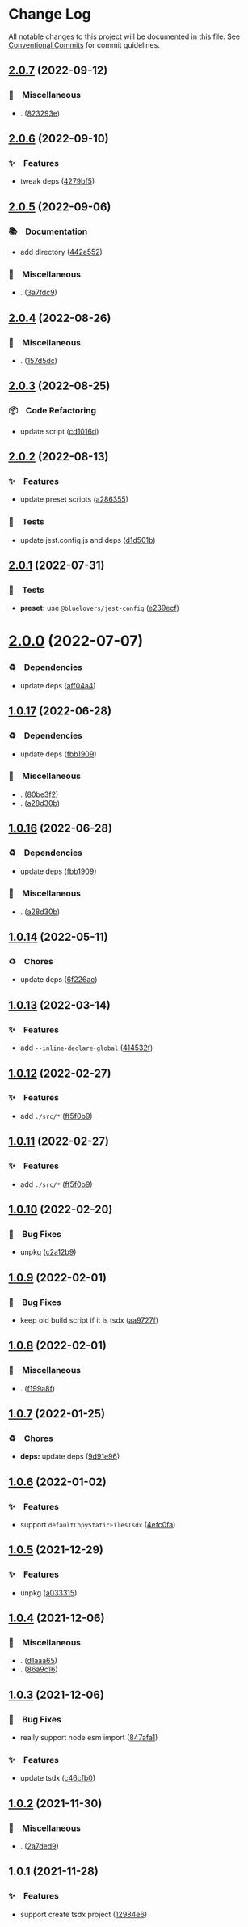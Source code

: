 # Change Log

All notable changes to this project will be documented in this file.
See [Conventional Commits](https://conventionalcommits.org) for commit guidelines.

## [2.0.7](https://github.com/bluelovers/ws-yarn-workspaces/compare/@yarn-tool/setup-module-env@2.0.6...@yarn-tool/setup-module-env@2.0.7) (2022-09-12)



### 🔖　Miscellaneous

* . ([823293e](https://github.com/bluelovers/ws-yarn-workspaces/commit/823293ed5eac74c0269b9fde70ab752809c94a62))



## [2.0.6](https://github.com/bluelovers/ws-yarn-workspaces/compare/@yarn-tool/setup-module-env@2.0.5...@yarn-tool/setup-module-env@2.0.6) (2022-09-10)



### ✨　Features

* tweak deps ([4279bf5](https://github.com/bluelovers/ws-yarn-workspaces/commit/4279bf59ae2ced78b1ad9237abbfe4c564450679))



## [2.0.5](https://github.com/bluelovers/ws-yarn-workspaces/compare/@yarn-tool/setup-module-env@2.0.4...@yarn-tool/setup-module-env@2.0.5) (2022-09-06)



### 📚　Documentation

* add directory ([442a552](https://github.com/bluelovers/ws-yarn-workspaces/commit/442a55232619f7fe2b9bad6f8eccfffc4f8f47d2))


### 🔖　Miscellaneous

* . ([3a7fdc9](https://github.com/bluelovers/ws-yarn-workspaces/commit/3a7fdc924ada93b1d0ac0160f8d77e46ff060588))



## [2.0.4](https://github.com/bluelovers/ws-yarn-workspaces/compare/@yarn-tool/setup-module-env@2.0.3...@yarn-tool/setup-module-env@2.0.4) (2022-08-26)



### 🔖　Miscellaneous

* . ([157d5dc](https://github.com/bluelovers/ws-yarn-workspaces/commit/157d5dc8959261d9326f6e633987182898ae9670))



## [2.0.3](https://github.com/bluelovers/ws-yarn-workspaces/compare/@yarn-tool/setup-module-env@2.0.2...@yarn-tool/setup-module-env@2.0.3) (2022-08-25)



### 📦　Code Refactoring

* update script ([cd1016d](https://github.com/bluelovers/ws-yarn-workspaces/commit/cd1016ddcd93d1c1df4795ea4228ec45a76822c3))



## [2.0.2](https://github.com/bluelovers/ws-yarn-workspaces/compare/@yarn-tool/setup-module-env@2.0.1...@yarn-tool/setup-module-env@2.0.2) (2022-08-13)


### ✨　Features

* update preset scripts ([a286355](https://github.com/bluelovers/ws-yarn-workspaces/commit/a286355a578654937a660f7ad04d190a21f29e92))


### 🚨　Tests

* update jest.config.js and deps ([d1d501b](https://github.com/bluelovers/ws-yarn-workspaces/commit/d1d501ba059130bd8f90e6eaa266084110698011))





## [2.0.1](https://github.com/bluelovers/ws-yarn-workspaces/compare/@yarn-tool/setup-module-env@2.0.0...@yarn-tool/setup-module-env@2.0.1) (2022-07-31)


### 🚨　Tests

* **preset:** use `@bluelovers/jest-config` ([e239ecf](https://github.com/bluelovers/ws-yarn-workspaces/commit/e239ecf606d82930c6036ec1241bf3b4a1095423))





# [2.0.0](https://github.com/bluelovers/ws-yarn-workspaces/compare/@yarn-tool/setup-module-env@1.0.17...@yarn-tool/setup-module-env@2.0.0) (2022-07-07)


### ♻️　Dependencies

* update deps ([aff04a4](https://github.com/bluelovers/ws-yarn-workspaces/commit/aff04a47e24f963121cf893a03a5b92dfcb6b720))





## [1.0.17](https://github.com/bluelovers/ws-yarn-workspaces/compare/@yarn-tool/setup-module-env@1.0.14...@yarn-tool/setup-module-env@1.0.17) (2022-06-28)


### ♻️　Dependencies

* update deps ([fbb1909](https://github.com/bluelovers/ws-yarn-workspaces/commit/fbb19098dfab64730866a3ad181cfab4b5a3f13d))


### 🔖　Miscellaneous

* . ([80be3f2](https://github.com/bluelovers/ws-yarn-workspaces/commit/80be3f28b36c30cad697d291a26b4c4fa523efc5))
* . ([a28d30b](https://github.com/bluelovers/ws-yarn-workspaces/commit/a28d30bbb9879efbf0483c362b56eb6fd1f1108b))





## [1.0.16](https://github.com/bluelovers/ws-yarn-workspaces/compare/@yarn-tool/setup-module-env@1.0.14...@yarn-tool/setup-module-env@1.0.16) (2022-06-28)


### ♻️　Dependencies

* update deps ([fbb1909](https://github.com/bluelovers/ws-yarn-workspaces/commit/fbb19098dfab64730866a3ad181cfab4b5a3f13d))


### 🔖　Miscellaneous

* . ([a28d30b](https://github.com/bluelovers/ws-yarn-workspaces/commit/a28d30bbb9879efbf0483c362b56eb6fd1f1108b))





## [1.0.14](https://github.com/bluelovers/ws-yarn-workspaces/compare/@yarn-tool/setup-module-env@1.0.13...@yarn-tool/setup-module-env@1.0.14) (2022-05-11)


### ♻️　Chores

* update deps ([6f226ac](https://github.com/bluelovers/ws-yarn-workspaces/commit/6f226acfd22f0b213eaa8a84886f8391284b1fcf))





## [1.0.13](https://github.com/bluelovers/ws-yarn-workspaces/compare/@yarn-tool/setup-module-env@1.0.12...@yarn-tool/setup-module-env@1.0.13) (2022-03-14)


### ✨　Features

* add `--inline-declare-global` ([414532f](https://github.com/bluelovers/ws-yarn-workspaces/commit/414532f51569b858ab2b367a420b73b6c529c6e6))





## [1.0.12](https://github.com/bluelovers/ws-yarn-workspaces/compare/@yarn-tool/setup-module-env@1.0.10...@yarn-tool/setup-module-env@1.0.12) (2022-02-27)


### ✨　Features

* add `./src/*` ([ff5f0b9](https://github.com/bluelovers/ws-yarn-workspaces/commit/ff5f0b98ee88868918f4d20bdd315ea76402d312))





## [1.0.11](https://github.com/bluelovers/ws-yarn-workspaces/compare/@yarn-tool/setup-module-env@1.0.10...@yarn-tool/setup-module-env@1.0.11) (2022-02-27)


### ✨　Features

* add `./src/*` ([ff5f0b9](https://github.com/bluelovers/ws-yarn-workspaces/commit/ff5f0b98ee88868918f4d20bdd315ea76402d312))





## [1.0.10](https://github.com/bluelovers/ws-yarn-workspaces/compare/@yarn-tool/setup-module-env@1.0.9...@yarn-tool/setup-module-env@1.0.10) (2022-02-20)


### 🐛　Bug Fixes

* unpkg ([c2a12b9](https://github.com/bluelovers/ws-yarn-workspaces/commit/c2a12b9dc744dd3a4ee472676c975a140496115a))





## [1.0.9](https://github.com/bluelovers/ws-yarn-workspaces/compare/@yarn-tool/setup-module-env@1.0.8...@yarn-tool/setup-module-env@1.0.9) (2022-02-01)


### 🐛　Bug Fixes

* keep old build script if it is tsdx ([aa9727f](https://github.com/bluelovers/ws-yarn-workspaces/commit/aa9727f9d599f678eba830b8e96931c5c04a788b))





## [1.0.8](https://github.com/bluelovers/ws-yarn-workspaces/compare/@yarn-tool/setup-module-env@1.0.7...@yarn-tool/setup-module-env@1.0.8) (2022-02-01)


### 🔖　Miscellaneous

* . ([f199a8f](https://github.com/bluelovers/ws-yarn-workspaces/commit/f199a8f961c45b8aa78eb9d17cf044aa42f7ee80))





## [1.0.7](https://github.com/bluelovers/ws-yarn-workspaces/compare/@yarn-tool/setup-module-env@1.0.6...@yarn-tool/setup-module-env@1.0.7) (2022-01-25)


### ♻️　Chores

* **deps:** update deps ([9d91e96](https://github.com/bluelovers/ws-yarn-workspaces/commit/9d91e960a0e02ec2896b791cb5933f47d86b0bc5))





## [1.0.6](https://github.com/bluelovers/ws-yarn-workspaces/compare/@yarn-tool/setup-module-env@1.0.5...@yarn-tool/setup-module-env@1.0.6) (2022-01-02)


### ✨　Features

* support `defaultCopyStaticFilesTsdx` ([4efc0fa](https://github.com/bluelovers/ws-yarn-workspaces/commit/4efc0fa6df9fe4c356844224c11f68aa047ecbcc))





## [1.0.5](https://github.com/bluelovers/ws-yarn-workspaces/compare/@yarn-tool/setup-module-env@1.0.4...@yarn-tool/setup-module-env@1.0.5) (2021-12-29)


### ✨　Features

* unpkg ([a033315](https://github.com/bluelovers/ws-yarn-workspaces/commit/a0333156ace648ee4a7fa874bf910022e5f242c1))





## [1.0.4](https://github.com/bluelovers/ws-yarn-workspaces/compare/@yarn-tool/setup-module-env@1.0.3...@yarn-tool/setup-module-env@1.0.4) (2021-12-06)


### 🔖　Miscellaneous

* . ([d1aaa65](https://github.com/bluelovers/ws-yarn-workspaces/commit/d1aaa651f6bfc65be3a9d92dc31dc91178df11ab))
* . ([86a9c16](https://github.com/bluelovers/ws-yarn-workspaces/commit/86a9c16702133f525fafc50843f16c8c54a24df7))





## [1.0.3](https://github.com/bluelovers/ws-yarn-workspaces/compare/@yarn-tool/setup-module-env@1.0.2...@yarn-tool/setup-module-env@1.0.3) (2021-12-06)


### 🐛　Bug Fixes

* really support node esm import ([847afa1](https://github.com/bluelovers/ws-yarn-workspaces/commit/847afa18eeb40d54064454ebea4de649bda6e7c5))


### ✨　Features

* update tsdx ([c46cfb0](https://github.com/bluelovers/ws-yarn-workspaces/commit/c46cfb054238f238c1a6735cb8b6b9b3ac09728a))





## [1.0.2](https://github.com/bluelovers/ws-yarn-workspaces/compare/@yarn-tool/setup-module-env@1.0.1...@yarn-tool/setup-module-env@1.0.2) (2021-11-30)


### 🔖　Miscellaneous

* . ([2a7ded9](https://github.com/bluelovers/ws-yarn-workspaces/commit/2a7ded9396cd8619f03c21e0e00f458575978913))





## 1.0.1 (2021-11-28)


### ✨　Features

* support create tsdx project ([12984e6](https://github.com/bluelovers/ws-yarn-workspaces/commit/12984e63422f8a495e8c55cda2f3862a6b12ba26))
